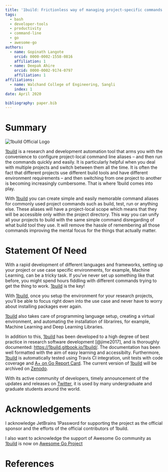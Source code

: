 ```yaml
---
title: '1build: Frictionless way of managing project-specific commands'
tags:
  - bash
  - developer-tools
  - productivity
  - command-line
  - go
  - awesome-go
authors:
  - name: Gopinath Langote
    orcid: 0000-0002-1558-0816
    affiliation: 1
  - name: Deepak Ahire
    orcid: 0000-0002-9174-0797
    affiliation: 1
affiliations:
  - name: Walchand College of Engineering, Sangli
    index: 1
date: April 2020

bibliography: paper.bib
---
```


# Summary

![1build Official Logo](docs/assets/1build-logo.png)

[1build](https://github.com/gopinath-langote/1build) is a research and development automation tool that arms you with the convenience to configure project-local command line aliases – and then run the commands quickly and easily. It is particularly helpful when you deal with multiple projects and switch between
them all the time. It is often the fact that different projects use different build tools and have different environment
requirements – and then switching from one project to another is becoming increasingly cumbersome. That is where 1build comes
into play.

With [1build](https://github.com/gopinath-langote/1build) you can create simple and easily memorable command aliases for commonly used project commands such as build, test, run or anything else. These aliases will have a project-local scope which means that they will be accessible only within the project directory. This way you can unify all your projects to build with the same simple command disregarding of what build tool they use. It will remove the hassle of remembering all those commands improving the mental focus for the things that actually matter.

# Statement Of Need

With a rapid development of different languages and frameworks, setting up your project or use case specific environments,  for example,  Machine Learning, can be a tricky task. If you’ve never set up something like that before, you might spend hours fiddling with different commands trying to get the thing to work. [1build](https://github.com/gopinath-langote/1build) is the key! 

With [1build](https://github.com/gopinath-langote/1build), once you setup the environment for your research projects, you’ll be able to focus right down into the use case and never have to worry about installing packages ever again.

[1build](https://github.com/gopinath-langote/1build) also takes care of programming language setup, creating a virtual environment, and automating the installation of librarires, for example, Machine Learning and Deep Learning Libraries. 
  
In addition to this, [1build](https://github.com/gopinath-langote/1build) has been developed to a high degree of best practice in research software development [@jime2017], and is thoroughly documented: https://1build.gitbook.io/1build/. The documentation has been well formatted with the aim of easy learning and accessibilty. Furthermore, [1build](https://github.com/gopinath-langote/1build) is automatically tested using Travis CI integration, unit tests with code coverage and [A+ on Go Report Card](https://goreportcard.com/report/github.com/gopinath-langote/1build). The current version of [1build](https://github.com/gopinath-langote/1build) will be archived on [Zenodo](https://zenodo.org).

With its active community of developers, timely announcement of the updates and releases on [Twitter](https://twitter.com/GopinathLangote), it is used by many undergraduate and graduate students around the world.

# Acknowledgements

I acknowledge JetBrains 1Password for supporting the project as the official sponsor and the efforts of the official contributors of 1build.

I also want to acknowledge the support of Awesome Go community as [1build](https://github.com/gopinath-langote/1build) is now on [Awesome Go Project](https://github.com/avelino/awesome-go)

# References
